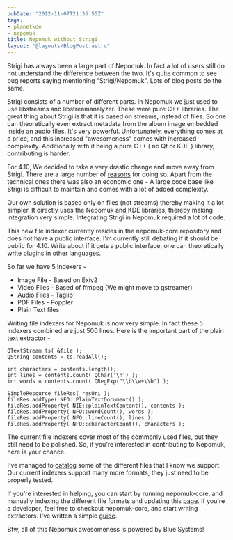 ```yaml
---
pubDate: "2012-11-07T21:36:55Z"
tags:
- planetkde
- nepomuk
title: Nepomuk without Strigi
layout: "@layouts/BlogPost.astro"
---
```


Strigi has always been a large part of Nepomuk. In fact a lot of users
still do not understand the difference between the two. It's quite
common to see bug reports saying mentioning "Strigi/Nepomuk". Lots of
blog posts do the same.

Strigi consists of a number of different parts. In Nepomuk we just used
to use libstreams and libstreamanalyzer. These were pure C++ libraries.
The great thing about Strigi is that it is based on streams, instead of
files. So one can theoretically even extract metadata from the album
image embedded inside an audio files. It's very powerful. Unfortunately,
everything comes at a price, and this increased "awesomeness" comes with
increased complexity. Additionally with it being a pure C++ ( no Qt or
KDE ) library, contributing is harder.

For 4.10, We decided to take a very drastic change and move away from
Strigi. There are a large number of [reasons][] for doing so. Apart from
the technical ones there was also an economic one - A large code base
like Strigi is difficult to maintain and comes with a lot of added
complexity.

Our own solution is based only on files (not streams) thereby making it
a lot simpler. It directly uses the Nepomuk and KDE libraries, thereby
making integration very simple. Integrating Strigi in Nepomuk required a
lot of code.

This new file indexer currently resides in the nepomuk-core repository
and does not have a public interface. I'm currently still debating if it
should be public for 4.10. Write about if it gets a public interface,
one can theoretically write plugins in other languages.

So far we have 5 indexers -

-   Image File - Based on Exiv2
-   Video Files - Based of ffmpeg (We might move to gstreamer)
-   Audio Files - Taglib
-   PDF Files - Poppler
-   Plain Text files

Writing file indexers for Nepomuk is now very simple. In fact these 5
indexers combined are just 500 lines. Here is the important part of the
plain text extractor -

    QTextStream ts( &file );
    QString contents = ts.readAll();

    int characters = contents.length();
    int lines = contents.count( QChar('\n') );
    int words = contents.count( QRegExp("\\b\\w+\\b") );

    SimpleResource fileRes( resUri );
    fileRes.addType( NFO::PlainTextDocument() );
    fileRes.addProperty( NIE::plainTextContent(), contents );
    fileRes.addProperty( NFO::wordCount(), words );
    fileRes.addProperty( NFO::lineCount(), lines );
    fileRes.addProperty( NFO::characterCount(), characters );

  [reasons]: http://mail.kde.org/pipermail/nepomuk/2012-September/003167.html


The current file indexers cover most of the commonly used files, but
they still need to be polished. So, if you're interested in contributing
to Nepomuk, here is your chance.

I've managed to [catalog][] some of the different files that I know we
support. Our current indexers support many more formats, they just need
to be properly tested.

If you're interested in helping, you can start by running nepomuk-core,
and manually indexing the different file formats and updating this
[page][catalog]. If you're a developer, feel free to checkout
nepomuk-core, and start writing extractors. I've written a simple
[guide][].

Btw, all of this Nepomuk awesomeness is powered by Blue Systems!

  [catalog]: http://community.kde.org/Projects/Nepomuk/FileIndexing
  [guide]: http://techbase.kde.org/Projects/Nepomuk/IndexingPlugin
